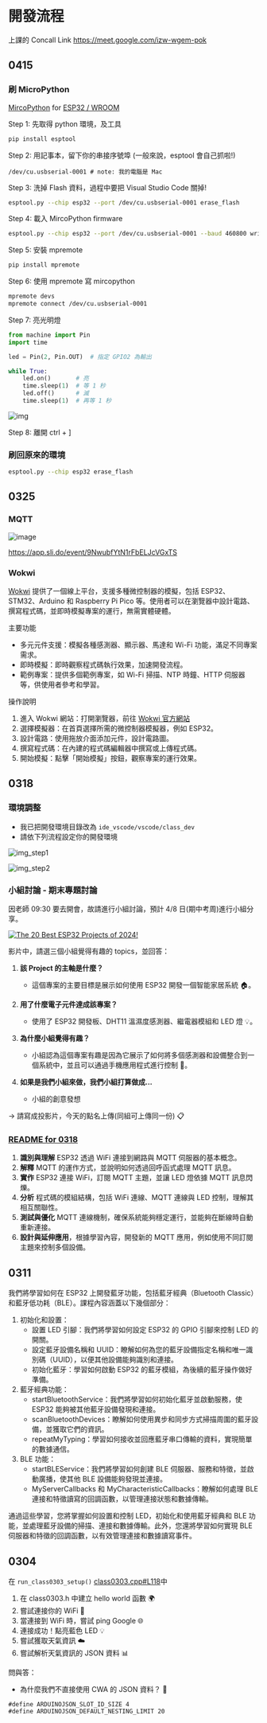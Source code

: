 # 開發流程

上課的 Concall Link https://meet.google.com/izw-wgem-pok

## 0415

### 刷 MicroPython
[MircoPython](https://micropython.org/download/?port=esp32) for [ESP32 / WROOM](https://micropython.org/download/ESP32_GENERIC/)

Step 1: 先取得 python 環境，及工具
```bash
pip install esptool
```

Step 2: 用記事本，留下你的串接序號埠 (一般來說，esptool 會自己抓啦!)

```text
/dev/cu.usbserial-0001 # note: 我的電腦是 Mac
```

Step 3: 洗掉 Flash 資料，過程中要把 Visual Studio Code 關掉! 
```bash 
esptool.py --chip esp32 --port /dev/cu.usbserial-0001 erase_flash
```

Step 4: 載入 MircoPython firmware
```bash
esptool.py --chip esp32 --port /dev/cu.usbserial-0001 --baud 460800 write_flash -z 0x1000 ESP32_GENERIC-20241129-v1.24.1.bin
```

Step 5: 安裝 mpremote
```bash
pip install mpremote
```

Step 6: 使用 mpremote 寫 mircopython
```bash
mpremote devs
mpremote connect /dev/cu.usbserial-0001
```

Step 7: 亮光明燈
```python
from machine import Pin
import time

led = Pin(2, Pin.OUT)  # 指定 GPIO2 為輸出

while True:
    led.on()       # 亮
    time.sleep(1)  # 等 1 秒
    led.off()      # 滅
    time.sleep(1)  # 再等 1 秒
```

![img](imgs/micropython_led.png)

Step 8: 離開 ctrl + ]

### 刷回原來的環境

```bash
esptool.py --chip esp32 erase_flash
```

## 0325 

### MQTT
![image](https://github.com/user-attachments/assets/63c6919f-56e4-408a-b871-1d8b19275c9e)

https://app.sli.do/event/9NwubfYtN1rFbELJcVGxTS

### Wokwi

[Wokwi](https://wokwi.com/) 提供了一個線上平台，支援多種微控制器的模擬，包括 ESP32、STM32、Arduino 和 Raspberry Pi Pico 等。​使用者可以在瀏覽器中設計電路、撰寫程式碼，並即時模擬專案的運行，無需實體硬體。​

主要功能

- 多元元件支援：​模擬各種感測器、顯示器、馬達和 Wi-Fi 功能，滿足不同專案需求。​
- 即時模擬：​即時觀察程式碼執行效果，加速開發流程。​
- 範例專案：​提供多個範例專案，如 Wi-Fi 掃描、NTP 時鐘、HTTP 伺服器等，供使用者參考和學習。 ​

操作說明
1. 進入 Wokwi 網站：​打開瀏覽器，前往 [Wokwi 官方網站](https://wokwi.com/)
2. 選擇模擬器：​在首頁選擇所需的微控制器模擬器，例如 ESP32。​
3. 設計電路：​使用拖放介面添加元件，設計電路圖。​
4. 撰寫程式碼：​在內建的程式碼編輯器中撰寫或上傳程式碼。​
5. 開始模擬：​點擊「開始模擬」按鈕，觀察專案的運行效果。​

## 0318

### 環境調整
- 我已把開發環境目錄改為 `ide_vscode/vscode/class_dev`
- 請依下列流程設定你的開發環境

![img_step1](imgs/open_folder.png)

![img_step2](imgs/set_folder_to_class_dev.png)

### 小組討論 - 期末專題討論
因老師 09:30 要去開會，故請進行小組討論，預計 4/8 日(期中考周)進行小組分享。

[![The 20 Best ESP32 Projects of 2024!](https://img.youtube.com/vi/sjIpt7wNMN8/0.jpg)](https://www.youtube.com/watch?v=sjIpt7wNMN8)

影片中，請選三個小組覺得有趣的 topics，並回答：

1. **該 Project 的主軸是什麼？**
   - 這個專案的主要目標是展示如何使用 ESP32 開發一個智能家居系統 🏠。

2. **用了什麼電子元件達成該專案？**
   - 使用了 ESP32 開發板、DHT11 溫濕度感測器、繼電器模組和 LED 燈 💡。

3. **為什麼小組覺得有趣？**
   - 小組認為這個專案有趣是因為它展示了如何將多個感測器和設備整合到一個系統中，並且可以通過手機應用程式進行控制 📱。

4. **如果是我們小組來做，我們小組打算做成…**
   - 小組的創意發想

-> 請寫成投影片，今天的點名上傳(同組可上傳同一份) 📋

### [README for 0318](lib/class0318/README.md)
1. **識別與理解** ESP32 透過 WiFi 連接到網路與 MQTT 伺服器的基本概念。  
2. **解釋** MQTT 的運作方式，並說明如何透過回呼函式處理 MQTT 訊息。  
3. **實作** ESP32 連接 WiFi，訂閱 MQTT 主題，並讓 LED 燈依據 MQTT 訊息閃爍。  
4. **分析** 程式碼的模組結構，包括 WiFi 連線、MQTT 連線與 LED 控制，理解其相互關聯性。  
5. **測試與優化** MQTT 連線機制，確保系統能夠穩定運行，並能夠在斷線時自動重新連接。  
6. **設計與延伸應用**，根據學習內容，開發新的 MQTT 應用，例如使用不同訂閱主題來控制多個設備。

## 0311
我們將學習如何在 ESP32 上開發藍牙功能，包括藍牙經典（Bluetooth Classic）和藍牙低功耗（BLE）。​課程內容涵蓋以下幾個部分：​

1. 初始化和設置：
   - 設置 LED 引腳：​我們將學習如何設定 ESP32 的 GPIO 引腳來控制 LED 的開關。​
   - 設定藍牙設備名稱和 UUID：​瞭解如何為您的藍牙設備指定名稱和唯一識別碼（UUID），以便其他設備能夠識別和連接。​
   - 初始化藍牙：​學習如何啟動 ESP32 的藍牙模組，為後續的藍牙操作做好準備。​
2. 藍牙經典功能：
   - startBluetoothService：​我們將學習如何初始化藍牙並啟動服務，使 ESP32 能夠被其他藍牙設備發現和連接。​
   - scanBluetoothDevices：​瞭解如何使用異步和同步方式掃描周圍的藍牙設備，並獲取它們的資訊。​
   - repeatMyTyping：​學習如何接收並回應藍牙串口傳輸的資料，實現簡單的數據通信。​
3. BLE 功能：
   - startBLEService：​我們將學習如何創建 BLE 伺服器、服務和特徵，並啟動廣播，使其他 BLE 設備能夠發現並連接。​
   - MyServerCallbacks 和 MyCharacteristicCallbacks：​瞭解如何處理 BLE 連接和特徵讀寫的回調函數，以管理連接狀態和數據傳輸。​

通過這些學習，您將掌握如何設置和控制 LED，初始化和使用藍牙經典和 BLE 功能，並處理藍牙設備的掃描、連接和數據傳輸。​此外，您還將學習如何實現 BLE 伺服器和特徵的回調函數，以有效管理連接和數據讀寫事件。

## 0304

在 `run_class0303_setup()` [class0303.cpp#L118](https://github.com/DevSecOpsLab-CSIE-NPU/IoT-RD/blob/08295148b4be0d639726e4be478ec4821da6604b/0304/vscode/class_dev/lib/class0303/class0303.cpp#L118)中
1. 在 class0303.h 中建立 hello world 函數 🌍
2. 嘗試連接你的 WiFi 📶
3. 當連接到 WiFi 時，嘗試 ping Google 🌐
4. 連接成功！點亮藍色 LED 💡
5. 嘗試獲取天氣資訊 ☁️
6. 嘗試解析天氣資訊的 JSON 資料 📊

問與答：
- 為什麼我們不直接使用 CWA 的 JSON 資料？ 🤔

```
#define ARDUINOJSON_SLOT_ID_SIZE 4
#define ARDUINOJSON_DEFAULT_NESTING_LIMIT 20
```
